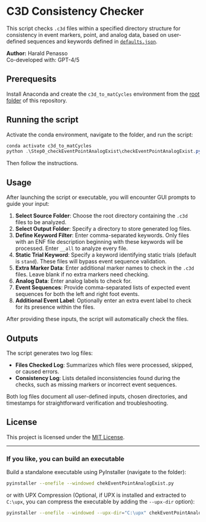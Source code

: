 # C3D Consistency Checker

This script checks `.c3d` files within a specified directory structure for consistency in event markers, point, and analog data, based on user-defined sequences and keywords defined in [`defaults.json`](https://github.com/haripen/c3dBox/blob/main/Step0_checkEventPointAnalogExist/defaults.json).

**Author:** Harald Penasso  
Co-developed with: GPT-4/5

## Prerequesits
Install Anaconda and create the `c3d_to_matCycles` environment from the [root folder](https://github.com/haripen/c3dBox/) of this repository.

## Running the script
Activate the conda environment, navigate to the folder, and run the script:
```powershell
conda activate c3d_to_matCycles
python .\Step0_checkEventPointAnalogExist\checkEventPointAnalogExist.py
```
Then follow the instructions.

## Usage

After launching the script or executable, you will encounter GUI prompts to guide your input:

1. **Select Source Folder**: Choose the root directory containing the `.c3d` files to be analyzed.
2. **Select Output Folder**: Specify a directory to store generated log files.
3. **Define Keyword Filter**: Enter comma-separated keywords. Only files with an ENF file description beginning with these keywords will be processed. Enter `__all` to analyze every file.
4. **Static Trial Keyword**: Specify a keyword identifying static trials (default is `stand`). These files will bypass event sequence validation.
5. **Extra Marker Data**: Enter additional marker names to check in the `.c3d` files. Leave blank if no extra markers need checking.
6. **Analog Data**: Enter analog labels to check for.
7. **Event Sequences**: Provide comma-separated lists of expected event sequences for both the left and right foot events.
8. **Additional Event Label**: Optionally enter an extra event label to check for its presence within the files.

After providing these inputs, the script will automatically check the files.

## Outputs

The script generates two log files:

- **Files Checked Log**: Summarizes which files were processed, skipped, or caused errors.
- **Consistency Log**: Lists detailed inconsistencies found during the checks, such as missing markers or incorrect event sequences.

Both log files document all user-defined inputs, chosen directories, and timestamps for straightforward verification and troubleshooting.

## License

This project is licensed under the [MIT License](https://opensource.org/licenses/MIT).

---
### If you like, you can build an executable

Build a standalone executable using PyInstaller (navigate to the folder):

```bash
pyinstaller --onefile --windowed chekEventPointAnalogExist.py
```

or with UPX Compression (Optional, if UPX is installed and extracted to `C:\upx`, you can compress the executable by adding the `--upx-dir` option):

```bash
pyinstaller --onefile --windowed --upx-dir="C:\upx" chekEventPointAnalogExist.py
```
